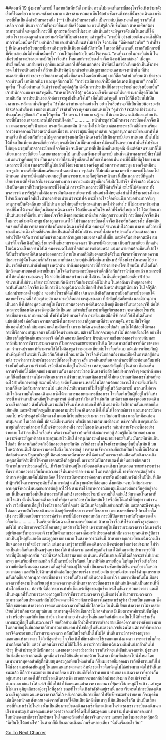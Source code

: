 ##ตอนที่ 19 ผู้งมงายในกระบี่
ในลายเส้นที่หวัดไปมานั้น กวนไป๋มองเห็นกระบี่ของโจวจื้อเหิงเข้ามาดั่งเรือที่โดดเดี่ยว และทรงพลังอย่างมาก
แต่เขาสามารถมองเห็นได้อย่างชัดเจนถึงกระบี่นั้นของเฉินฉางเซิง
กระบี่นั้นเป็นดั่งตัวอักษรเลขหนึ่ง (一)
เป็นตัวอักษรเลขหนึ่ง
เป็นราวกับเขื่อนขนาดใหญ่ ราวกับโซ่เหล็ก ราวกับหินผา ราวกับตั้งกระบี่ขึ้นมาปลิดชีวิตตนเอง
กวนไป๋รู้สึกเจ็บขึ้นในอก
ถ้าหากศิษย์น้องสามารถเข้าใจเหตุผลในกระบี่นี้ ทุกสรรพสิ่งตรงไปตรงมา เช่นนั้นแล้วจะมีจุดจบดังเช่นในตอนนี้ได้อย่างไร
เขามองดูเหล่าสหายร่วมสำนักที่มีใบหน้างงงวย แล้วพูดขึ้น “กระบี่นี้ อย่างน้อยเฉินฉางเซิงก็ฝึกมากว่าหนึ่งหมื่นครั้ง”
เหล่านักเรียนของสำนักเทียนเต้าไม่เข้าใจ จึงถามขึ้น “นี่ก็พอแล้วหรือ”
“เท่าที่ข้ารู้ ที่เฉินฉางเซิงเรียนกระบี่มาจนถึงทุกวันนี้เพียงแค่หนึ่งปีเท่านั้น ในเวลาที่สั้นขนาดนี้ เขากลับฝึกกระบี่ที่เรียบง่ายเช่นนี้ถึงหนึ่งหมื่นครั้ง”
กวนไป๋พูดขึ้นด้วยใบหน้าไร้อารมณ์ “คนที่งมงายในกระบี่เช่นนี้ ในเมื่อรับปากจะประลองกระบี่กับโจวจื้อเหิง ไหนเลยที่กระบี่ของโจวจื้อเหิงจะมีโอกาสชนะ”
เมื่อพูดประโยคนี้จบ เขาส่ายหน้า ลุกขึ้นและเดินออกไปที่ด้านนอกห้อง
ทิวทัศน์ในสำนักเทียนเต้าเป็นดั่งภาพวาด ไม่ว่าจะเดินอย่างไร ก็ล้วนเป็นทิวทัศน์ ยกตัวอย่างเช่นภูเขาและทะเลสาบตรงหน้านั่น
ที่ข้างทะเลสาบมีเงาร่างของชายวัยกลางคนผู้หนึ่งที่แสนจะโดดเดี่ยวยืนอยู่
เขาก็คือเจ้าสำนักเทียนเต้า บิดาของจวงห้วนอวี่
เขาหันกลับมา และพูดกับกวนไป๋ “การประเมินของเจ้าที่มีต่อเฉินฉางเซิงสูงมาก”
กวนไป๋พูดขึ้น “ในเมื่อกำหนดไว้แล้วว่าจะเป็นคู่ต่อสู้กัน ดังนั้นการประเมินก็ยิ่งควรจะประเมินอย่างเยือกเย็น”
เจ้าสำนักจวงมองเขาแล้วพูดขึ้น “ถ้าหากให้เจ้าได้รู้ว่าเฉินฉางเซิงเรียนกระบี่นั่นอย่างมากที่สุดก็ไม่เกินสามสิบวัน การประเมินของเจ้าต่อเขาจะสูงยิ่งขึ้นหรือไม่”
เมื่อได้ยินคำพูดนี้ กวนไป๋ก็นิ่งเงียบไปเป็นเวลานาน หลังจากนั้นจึงพูดขึ้น “ข้าไม่สนว่าท่านจะคิดอย่างไร อย่างไรเสียห้วนอวี่ก็เป็นศิษย์น้องของข้า ข้าจะต้องทำเรื่องบางอย่างแทนเขา”
เจ้าสำนักจวงพูดพลางถอนหายใจ “ดูท่าว่าเจ้าจะต้องเข้าร่วมงานประชุมใหญ่จู่สือแล้ว”
กวนไป๋พูดขึ้น “ใช่ เพราะว่าข้าอยากจะรู้ หากให้เวลาเฉินฉางเซิงอีกสามร้อยวัน กระบี่นั้นของเขาจะสามารถไปถึงระดับใดกัน”
......
......
หน้าประตูสำนักฝึกหลวง กระบี่ของโจวจื้อเหิงกวาดเอามรสุมทั่วฟ้าเข้ามา ทรงพลังและกดดัน ถ้าหากไม่ใช่ว่านักบวชของพระราชวังหลีมีการเตรียมการวางเขตอาคมไว้ล่วงหน้าตั้งแต่เมื่อวาน เกรงว่าผู้ชมที่อยู่รอบด้าน จะถูกอานุภาพกระบี่ของเขาทำให้บาดเจ็บ
ก็เหมือนกับที่กวนไป๋ดูจากภาพร่างแผ่นนั้น เฉินฉางเซิงใช้เพียงกระบี่เดียว
แน่นอน เป็นไปไม่ได้ที่จะเป็นเพียงแค่กระบี่เดียวจริงๆ กระบี่เดียวในที่นี้หมายถึงเขาใช้กระบี่ในกระบวนท่านั้นซ้ำไปซ้ำมาไม่หยุด มรสุมที่มาจากกระบี่ของโจวจื้อเหิง จนถึงอานุภาพที่เป็นดั่งคลื่นพายุคลั่ง ตั้งแต่ต้นจนจบเขาก็ใช้เพียงเพลงกระบี่เดียว
ในสายตาของกวนไป๋ เขาเป็นคนที่งมงายในกระบี่ เช่นนั้นแล้วเพลงกระบี่ที่เขาใช้ก็แน่นอนว่าดูทึ่มอยู่บ้าง
เป็นเพลงกระบี่ที่สามที่ซูหลีสอนให้กับเขาในตอนนั้น
กระบี่นี้มีชื่อที่ดูโง่อย่างมาก เพลงกระบี่โง่งม
เพลงกระบี่นี้ดูไปแล้วก็โง่อย่างมาก บางครั้งดูเหมือนการหาบกระบุง บางครั้งเหมือนการจูงม้า บางครั้งก็เหมือนเตรียมจะปาดคอตัวเอง สรุปแล้ว ก็ไม่เหมือนเพลงกระบี่
คมกระบี่ไม่ออกไปด้านนอก ตัวกระบี่ตั้งแต่ต้นจนจบอยู่ในแนวระนาบ และก็อยู่ที่ตรงหน้าเขา
นี่เป็นเพลงกระบี่ที่ดูแล้วเรียบง่าย แต่ที่จริงแล้วไม่ธรรมดาอย่างมาก เพราะว่าแม้แต่ซูหลีเองก็ยังฝึกไม่สำเร็จ ที่จริงแล้ว เฉินฉางเซิงเป็นคนแรกที่เรียนรู้เพลงกระบี่โง่งมได้
การจะฝึกเพลงกระบี่นี้ให้สำเร็จได้ อะไรก็ไม่ต้องการ ทั้งพรสวรรค์ การรับรู้ล้วนไม่ต้องการ มันต้องการเพียงการฝึกฝนอย่างไม่หยุดยั้ง ทำซ้ำไปซ้ำมาอย่างโง่งม ไปจนถึงความเชื่อมั่นในตัวเองอย่างแน่วแน่ว่าจะทำได้
กระบี่ของโจวจื้อเหิงแข็งแกร่งอย่างมากจริงๆ อานุภาพเป็นดั่งคลื่นทะเลก็ไม่ปาน และไม่หยุดที่จะซัดสาดเข้ามา แต่ไม่ว่าอย่างไร ก็ไม่สามารถข้ามผ่านกระบี่นี้มาได้
กระบี่ที่อยู่ในมือของเฉินฉางเซิง ได้เปลี่ยนมาเป็นโซ่เหล็กที่รั้งเรือใหญ่เอาไว้ ได้เปลี่ยนมาเป็นต้นหยางที่ดื้อรั้น
กระบี่ของโจวจื้อเหิงลอยละล่องมาดั่งเรือ กลับถูกขวางเอาไว้
กระบี่ของโจวจื้อเหิงโหมกระหน่ำมาดั่งมรสุม ยังคงถูกขวางเอาไว้
ไม่ว่าเพลงกระบี่ของโจวจื้อเหิงจะล้ำเลิศอย่างไร ตั้งแต่ต้นจนจบกลับไม่อาจทำลายการป้องกันของเฉินฉางเซิงไปได้ คมกระบี่จำนวนนับไม่ถ้วนแทงลงบนตัวกระบี่ของเฉินฉางเซิง เสียดสีกันจนเกิดเป็นสะเก็ดไฟนับไม่ถ้วน
กระบี่ทั้งสองเข้าปะทะกัน ส่องแสงออกมาอย่างไร้ขีดจำกัด ชาวบ้านที่ชมจำนวนมากล้วนถูกแสงแยงตาจนลืมไม่ขึ้น และคิดกันอย่างตกตะลึง สมแล้วที่โจวจื้อเหิงเป็นผู้แข็งแกร่งในขั้นรวบรวมดวงดาว ฟันกระบี่ดั่งสายลม เพียงพริบตาเดียว ก็กดดันให้เฉินฉางเซิงถอยร่นไปได้
คนธรรมดาไม่เข้าใจสถานการณ์ตรงหน้า แน่นอนว่าย่อมต้องมีคนที่เข้าใจ
ก็เป็นชั่วพริบตาที่เฉินฉางเซิงออกกระบี่ ภายในศาลาก็มีเสียงตกตะลึงดังขึ้นมาจิตรกรที่มาจากหอความลับสวรรค์ผู้นั้นในตอนที่กำลังวาดภาพที่สอง ปลายพู่กันก็เริ่มสั่นเทาขึ้นมา!
ที่โรงน้ำชาในตรอกไป่ฮวานั่น เซวียสิ่งชวนกำลังนั่งอยู่ข้างหน้าต่าง กำลังมองดูแสงกระบี่ที่สว่างอย่างหาใดเปรียบนั่น ทันใดนั้นก็นึกถึงจดหมายของน้องชายขึ้นมา ในใจคิดว่าเพลงกระบี่ของเจ้าเด็กนี่ถึงกับก้าวหน้าขึ้นมาแล้ว
แสงกระบี่ทำให้คนไม่อาจมองตรงๆ ได้ ราวกับมีฟ้าแลบจำนวนนับไม่ถ้วน
ในนั้นเคียงคู่มาด้วยเสียงฟ้าร้องจำนวนนับไม่ถ้วน
เสียงกระบี่กระทบกันดังราวกับเสียงระเบิดก็ไม่ปาน ในเค่อถัดมา ก็หยุดลงอย่างกะทันหันแล้ว
โจวจื้อเหิงเก็บกระบี่ มองดูเฉินฉางเซิงที่ถอยไปจนถึงหน้าประตูสำนักแล้ว ในใจก็รู้สึกแปลกประหลาดใจอยู่บ้าง
จะอย่างไรเขาก็คิดไม่ถึง เฉินฉางเซิงถึงกับสามารถป้องกันกระบี่ของตนได้หลายครั้งขนาดนี้!
ต้องรู้ด้วยว่าเพลงกระบี่เรือกลางมรสุมของเขา ที่สำคัญที่สุดคือพลัง และมีอานุภาพเป็นเอก ยิ่งไม่ต้องพูดว่าเขาอยู่ในขั้นรวบรวมดวงดาว แต่เฉินฉางเซิงอยู่เพียงแค่ขั้นทะลวงอเวจี!
ต่อให้เพลงกระบี่ของเฉินฉางเซิงจะเลิศล้ำเป็นเอก แต่ระดับขั้นการบำเพ็ญเพียรของเขา จะอาศัยอะไรมารับกระบี่ของเขามากมายขนาดนี้ ทั้งยังไม่ได้รับบาดเจ็บอีก กระทั่งแม้แต่มือที่จับกระบี่ก็ยังไม่ได้สั่นเทาแม้แต่น้อย!
เค่อถัดมา ความตกตะลึงในสายตาของเขาก็ถูกแทนที่ด้วยความดุดัน ความมั่นใจที่ถูกบั่นทอนไปบ้างก็กลับมาแน่วแน่ใหม่อีกครั้ง
เพราะว่าเฉินฉางเซิงถอยไปแล้ว
เขาไม่ได้ปล่อยให้เพลงกระบี่เรือกลางมรสุมของเขาสัมผัสโดนร่างของตน แต่เขาก็ไม่อาจจะหยุดเท้าไม่ให้ถอยหลังลงได้
อย่างไรเสียเขาก็อยู่เพียงขั้นทะลวงอเวจี ต่อให้เคยอาบเลือดมังกร มีระดับความแข็งแกร่งของร่างกายกับพละกำลังที่มากกว่าขั้นรวบรวมดวงดาว ก็ไม่อาจจะชดเชยระยะห่างไปได้ โดยเฉพาะเส้นชีพจรที่ฉีกขาดของเขา จำนวนปราณแท้ที่สามารถใช้ได้ไม่ต้องพูดว่าจะเอามาเทียบกับโจวจื้อเหิงเลย แม้แต่การเทียบกับผู้บำเพ็ญเพียรในระดับขั้นเดียวกันก็ยังห่างไกลมากนัก
โจวจื้อเหิงนึกย้อนถึงรายละเอียดในการต่อสู้ก่อนหน้า ระหว่างการปะทะกันของกระบี่ทั้งสองในทุกๆ ครั้ง แรงสั่นสะเทือนจากตัวกระบี่ที่สะท้อนกลับมายังร่างนั้นยืนยันความจริงข้อนี้
เซวียสิ่งชวนที่อยู่ในโรงน้ำชา เหล่าบุคคลสำคัญที่อยู่ในศาลา ก็มองเห็นความจริงข้อนี้ได้ชัดเจนอย่างมากเช่นกัน
เพลงกระบี่ของเฉินฉางเซิงล้ำเลิศอย่างมากจริงๆ พละกำลังของเขาก็ยิ่งแข็งแกร่งจนไม่อาจจินตนาการ แต่จำนวนปราณแท้ของเขาก็มีไม่พอ
ปราณแท้ของเขาไม่พอที่จะคงไว้สำหรับการต่อสู้ประเภทนี้จริงๆ
ระดับขั้นของคนเหล่านี้ไม่ได้อ่อนด้อยกว่ากวนไป๋ กระทั่งเซวียสิ่งชวนก็ยิ่งเหนือล้ำมากกว่ากวนไป๋ แต่อย่างไรเสียพวกเขาก็ไม่ใช่ผู้ที่อยู่ในวิถีแห่งกระบี่
พวกเขาไม่อาจเข้าใจถึงความมั่นใจของเฉินฉางเซิงได้จากการมองเพลงกระบี่ของเขา
โจวจื้อเหิงเป็นผู้ที่อยู่ในวิถีแห่งกระบี่ แต่ว่าเขาเป็นคนที่อยู่ในเหตุการณ์ ดังนั้นเขาจึงไม่เข้าใจเช่นกัน
เขาคิดว่าตนมองจุดอ่อนของเฉินฉางเซิงออกแล้ว ดังนั้นจึงฟื้นความมั่นใจขึ้นมาใหม่
เขามองไปที่เฉินฉางเซิง ริมฝีปากพลันเผยรอยยิ้มเย้ยหยัน และเตรียมที่จะพูดขึ้นมาสองสามประโยค
เฉินฉางเซิงไม่ได้ให้โอกาสกับเขา และแทงกระบี่ตรงออกไป
หน้าประตูสำนักฝึกหลวงในตอนนี้เงียบเชียบอย่างมาก ราวกับก่อนฟ้าสาง และก็เหมือนก่อนมรสุมจะมา
ในเวลาเช่นนี้ มักจะมีเสียงนกร้อง หรือมีนกนางแอ่นบนต่ำลงมา หลังจากที่แสงอรุณมาถึง พายุฝนก็กระหน่ำลงมา
นี่เป็นจังหวะอย่างหนึ่ง
กระบี่นี้ของเฉินฉางเซิง กลับทำลายจังหวะนี้ลงอย่างง่ายดาย
ไม่ว่าจะเป็นโจวจื้อเหิง หรือว่าจะเป็นชาวบ้านที่กำลังชมการต่อสู้ ล้วนรู้สึกไม่สบายอย่างมากเพราะจังหวะที่ถูกทำลาย
แสงอรุณมาเร็วเกินไป พายุฝนกระหน่ำลงมาอย่างกะทันหัน
มันกะทันหันเกินไปแล้ว
ที่ศาลาเกิดเสียงเก้าอี้ล้มลงอย่างกะทันหัน
เซวียสิ่งชวนในโรงน้ำชาพลันลุกขึ้นยืนในทันที บนใบหน้าล้วนเต็มไปด้วยความคาดไม่ถึง
ในการต่อสู้ การทำลายจังหวะของอีกฝ่ายเป็นเรื่องที่เห็นได้ตามปกติอย่างมาก
ปัญหามันอยู่ที่ มีคนน้อยมากที่สามารถทำได้อย่างเป็นธรรมชาติเหมือนกับเฉินฉางเซิง
เหตุผลที่แท้จริงที่ทำให้พวกเขาตกตะลึงก็อยู่ตรงนี้ เพราะว่านี่เป็นการแสดงให้เห็นอย่างชัดเจนว่า จังหวะในการประลองครั้งนี้...ที่จริงแล้วล้วนอยู่ในกำมือของเฉินฉางเซิงมาโดยตลอด
ระยะห่างระหว่างขั้นรวบรวมดวงดาวกับขั้นทะลวงอเวจีนั้นมหาศาลอย่างมาก ในการต่อสู้เช่นนี้ บางทีอาจจะต่อสู้อย่างลำบาก ต่อสู้แบบเต็มไปด้วยเลือด ใช้การระเบิดพรสวรรค์ออกมา กระทั่งเหมือนกับหวังผ้อในปีนั้น ที่เกิดปาฏิหาริย์ในการบรรลุระดับขั้นในการต่อสู้ แต่ในฐานะฝ่ายที่อ่อนแอ ตั้งแต่ต้นจนจบถึงกับสามารถควบคุมจังหวะทั้งหมดของการต่อสู้เอาไว้ได้ สามารถใช้สภาพการณ์ของผู้แข็งแกร่งต่อกรกับคู่ต่อสู้ของตน นี่เป็นความเชื่อมั่นในตัวเองระดับใดกัน!
เขาอาศัยอะไรมามีความมั่นใจเช่นนี้!
มีบางคนในศาลาที่เข้าใจแล้ว ดังนั้นจึงตกตะลึงอย่างถึงที่สุดจนทำถ้วยชาในมือหล่นไป หรือถีบโต๊ะเก้าอี้ที่อยู่ตรงหน้าจนคว่ำ
เซวียสิ่งชวนที่อยู่ในโรงน้ำชาเองก็เข้าใจแล้ว ดังนั้นเขาจึงลุกขึ้นอย่างกะทันหัน และตกตะลึงจนพูดไม่ออก
ความมั่นใจของเฉินฉางเซิงอยู่ที่กระบี่ของเขา
กระบี่นี้ของเขา
เขาแทงกระบี่แรกไปทางโจวจื้อเหิง
กระบี่นี้ยอดเยี่ยมราวสวรรค์สร้าง
กระบี่นี้มิอาจจะหลบหลีก
กระบี่นี้ปิดตายทางหนีทั้งหมดของโจวจื้อเหิง
......
......
ในพริบตาที่เฉินฉางเซิงแทงกระบี่ออกมา ถ้าหากโจวจื้อเหิงใช้ความเร็วสูงสุดถอยหลังไป บางทีเขาอาจจะยังมีโอกาสอยู่ แต่ว่าเขาไม่ได้ทำ
เพราะเขาอยู่ในขั้นรวบรวมดวงดาว เฉินฉางเซิงอยู่เพียงแค่ขั้นทะลวงอเวจี เขาเป็นตัวแทนของหอจงซื่อมาท้าประลองสำนักฝึกหลวง ทุกคนล้วนรู้สึกว่าเขาเป็นผู้ใหญ่รังแกเด็ก และดูถูกเขาอย่างมาก ในสภาพการณ์เช่นนี้ ถ้าหากเขาถูกกระบี่ของเฉินฉางเซิงบีบจนถอย เขาก็จะยิ่งขายหน้า แน่นอน เขารู้ว่ากระบี่นี้ของเฉินฉางเซิงจะต้องแข็งแกร่งอย่างมาก ไม่ว่าจะเป็นข่าวลือที่เขาเป็นคนรุ่นเยาว์ของใต้เท้าสังฆราช และยังพูดกันว่าเขาได้เดินทางกับปรมาจารย์วิถีกระบี่ผู้นั้นอยู่หลายวัน กระบี่นี้จะต้องไม่ธรรมดาอย่างแน่นอน ดังนั้นเขาเองก็ไม่ได้เลือกจะเข้าไปปะทะตรงๆ แต่เตรียมที่จะหลบหลีก
นี่เป็นกระบี่อะไรกันแน่
ในนาทีที่อันตรายที่สุด ในที่สุดโจวจื้อเหิงก็วางความยึดติดทั้งหมดลง และหวนคืนสู่จิตใจของผู้ใช้กระบี่ เสียงกระจ่างชัดพลันดังขึ้น กระบี่ยาวก็แหวกอากาศออก และฟันไปที่ด้านหน้าติดต่อกันอยู่หลายครั้ง
เกราะป้องกันสายหนึ่งที่ยากจะใช้คำพูดบรรยายพลันเกิดขึ้นจากอานุภาพกระบี่ของเขา ขวางกั้นตัวเขากับเฉินฉางเซิงเอาไว้
บนเกราะป้องกันนั้น มีแสงดวงดาวที่งดงามไหลเวียนอยู่ แสงดวงดาวเหล่านั้นมาจากกระบี่ของเขา แต่ต้นกำเนิดกลับเป็นสถานที่ที่ห่างไกลยิ่งกว่า...ท้องฟ้า นี่คือกระบวนท่าที่แข็งแกร่งที่สุดของผู้แข็งแกร่งในขั้นรวบรวมดวงดาว และก็เป็นเหตุผลที่ขั้นรวบรวมดวงดาวถูกเรียกว่าขั้นรวบรวมดวงดาว
ผู้แข็งแกร่งในขั้นรวบรวมดวงดาวสามารถเคลื่อนปราณแท้กลับไปยังดวงดาวได้ ราวกับการดึงดาวโชคชะตาเข้าสู่ร่าง เรียกเป็นเขตแดน ซึ่งก็คือเขตแดนแห่งดวงดาว เขตแดนแห่งดวงดาวเป็นดั่งอีกโลกหนึ่ง ในนั้นมีเสียงแห่งดวงดาวไม่ขาดสาย เรียกได้ว่าเกือบจะสมบูรณ์แบบ สามารถพูดได้ว่าแข็งแกร่งไม่อาจทำลาย มีเพียงการอาศัยระดับขั้นที่สูงกว่า หรือปราณแท้ที่แข็งแกร่งยิ่งกว่ามาทำลาย
อัจฉริยะในขั้นถอดจิตยังมีความเป็นไปได้ที่จะข้ามขั้นเอาชนะผู้ที่อยู่ในขั้นทะลวงอเวจี ยกตัวอย่างเช่นลั่วลั่วที่พรสวรรค์ของสายเลือดมีความทรงพลังอย่างมาก ในตอนที่อยู่ในขั้นถอดจิตก็สามารถเอาชนะคนทั่วไปที่อยู่ในขั้นทะลวงอเวจีขั้นต้นได้ แต่การที่ขั้นทะลวงอเวจีคิดจะเอาชนะขั้นรวบรวมดวงดาว กลับเป็นเรื่องที่เป็นไปไม่ได้ นั่นก็เพราะมีการดำรงอยู่ของเขตแดนแห่งดวงดาว
ไม่ถึงที่สุดจริงๆ โจวจื้อเหิงไม่มีทางคิดจะใช้เขตแดนแห่งดวงดาว เพราะว่านั่นก็จะน่าเกลียดเกินไป
แต่ว่าในตอนนี้เขาจะไม่ใช้ก็ไม่ได้ เพราะว่ากระบี่ของเฉินฉางเซิงนั้นน่ากลัวเกินไปจริงๆ
ที่หน้าประตูสำนักฝึกหลวง แสงของดวงดาวส่องสว่าง ราวกับว่าจะแข่งขันกับดวงตะวัน
ฝูงชนพากันส่งเสียงอย่างตกตะลึง ดูเหมือนว่าจะได้ยินเสียงด่าทอด้วย
ในศาลา มีคนที่กลับลงไปนั่งใหม่ โดยเฉพาะพวกบุคคลสำคัญที่สนับสนุนตระกูลเทียนไห่เหล่านั้น ก็ยิ่งเผยรอยยิ้มออกมา
เซวียสิ่งชวนกลับไม่ได้นั่งลง และยังคงยืนดูอยู่
ในเขตแดนแห่งดวงดาว สีหน้าของโจวจื้อเหิงดูไม่ได้อย่างมาก ต่อให้วันนี้เขาชนะแล้ว ก็ถือว่าชนะอย่างแสนน่าเกลียด
แต่ว่า ชนะก็ยังดีกว่าพ่ายแพ้
ท่ามกลางแสงดวงดาวที่ขวางกั้นอยู่เบาบาง เขามองไปที่กระบี่ของเฉินฉางเซิง เขาอยากจะบอกกับอีกฝ่ายอย่างมาก ถึงแม้เจ้าจะไม่สามารถเอาชนะข้าได้ แต่เจ้าก็บีบให้ข้าใช้เขตแดนแห่งดวงดาวออกมา ก็คุ้มค่าให้ภาคภูมิใจแล้ว
…คำพูดนี้ไม่เลว ดูมีบุคลิกของผู้อาวุโสที่สูงส่ง
ขณะที่โจวจื้อเหิงกำลังคิดอยู่เช่นนี้ และเตรียมรอให้กระบี่ของเฉินฉางเซิงถูกเขตแดนแห่งดวงดาวสกัดไว้ หลังจากตนฟันกระบี่ออกไปรับชัยชนะอย่างง่ายดาย ก็จะพูดขึ้นเช่นนี้ต่อหน้าคนทั้งหลาย
หลังจากนั้นเขาก็ได้ยินเสียงฉึกดังขึ้นเบาๆ
นี่มันเสียงอะไรกัน
นั่นเป็นเสียงกระบี่ที่แทงเข้าไปในร่าง
นั่นเป็นเสียงกระบี่ของเฉินฉางเซิงที่แทงเข้ามาในร่างของเขา
กระบี่ของเฉินฉางเซิง แทงทะลุผ่านเขตแดนแห่งดวงดาวของเขาได้โดยไม่ได้สะดุดเลย แทงเข้ามาในหน้าอกของเขา!
ใบหน้าของเขาซีดขาวในพริบตา ในใจตกตะลึงอย่างไม่อาจจินตนาการ และตะโกนขึ้นมาอย่างคลุ้มคลั่ง “นี่เป็นไปได้อย่างไร!”
ในศาลาก็มีเสียงตกตะลึงตะโกนขึ้นหลายเสียง “นี่มันเรื่องอะไรกัน!”


[Go To Next Chapter]( ./450.md)